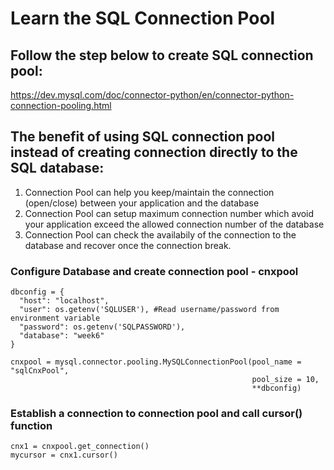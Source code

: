 # Learn the SQL Connection Pool

## Follow the step below to create SQL connection pool:  
https://dev.mysql.com/doc/connector-python/en/connector-python-connection-pooling.html

## The benefit of using SQL connection pool instead of creating connection directly to the SQL database:
1. Connection Pool can help you keep/maintain the connection (open/close) between your application and the database
2. Connection Pool can setup maximum connection number which avoid your application exceed the allowed connection number of the database
3. Connection Pool can check the availabily of the connection to the database and recover once the connection break.

### Configure Database and create connection pool - cnxpool 

```mysql
dbconfig = {
  "host": "localhost",
  "user": os.getenv('SQLUSER'), #Read username/password from environment variable
  "password": os.getenv('SQLPASSWORD'),
  "database": "week6"
}

cnxpool = mysql.connector.pooling.MySQLConnectionPool(pool_name = "sqlCnxPool",
                                                      pool_size = 10,
                                                      **dbconfig)
```


### Establish a connection to connection pool and call cursor() function
```mysql
cnx1 = cnxpool.get_connection()
mycursor = cnx1.cursor()
```
